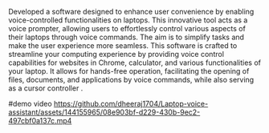 Developed a software designed to enhance user convenience by enabling voice-controlled functionalities on laptops. This innovative tool acts as a voice prompter, allowing users to effortlessly control various aspects of their laptops through voice commands. The aim is to simplify tasks and make the user experience more seamless. This software is crafted to streamline your computing experience by providing voice control capabilities for websites in Chrome,  calculator, and various functionalities of your laptop. It allows for hands-free operation, facilitating the opening of files, documents, and applications by voice commands, while also serving as a cursor controller .

#demo video
https://github.com/dheeraj1704/Laptop-voice-assistant/assets/144155965/08e903bf-d229-430b-9ec2-497cbf0a137c.mp4
